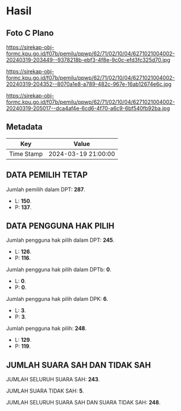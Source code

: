 # Hasil

## Foto C Plano

https://sirekap-obj-formc.kpu.go.id/f07b/pemilu/ppwp/62/71/02/10/04/6271021004002-20240319-203449--9378218b-ebf3-4f8e-9c0c-efd3fc325d70.jpg

https://sirekap-obj-formc.kpu.go.id/f07b/pemilu/ppwp/62/71/02/10/04/6271021004002-20240319-204352--8070a1e8-a789-482c-967e-16ab12674e6c.jpg

https://sirekap-obj-formc.kpu.go.id/f07b/pemilu/ppwp/62/71/02/10/04/6271021004002-20240319-205017--dca4af4e-6cd6-4f70-a6c9-6bf540fb92ba.jpg


## Metadata

| Key        | Value               |
| ---------- | ------------------- |
| Time Stamp | 2024-03-19 21:00:00 |


## DATA PEMILIH TETAP

Jumlah pemilih dalam DPT: **287**.
 * L: **150**.
 * P: **137**.

## DATA PENGGUNA HAK PILIH

Jumlah pengguna hak pilih dalam DPT: **245**.
 * L: **126**.
 * P: **116**.

Jumlah pengguna hak pilih dalam DPTb: **0**.
 * L: **0**.
 * P: **0**.

Jumlah pengguna hak pilih dalam DPK: **6**.
 * L: **3**.
 * P: **3**.

Jumlah pengguna hak pilih: **248**.
 * L: **129**.
 * P: **119**.

## JUMLAH SUARA SAH DAN TIDAK SAH

JUMLAH SELURUH SUARA SAH: **243**.

JUMLAH SUARA TIDAK SAH: **5**.

JUMLAH SELURUH SUARA SAH DAN SUARA TIDAK SAH: **248**.


